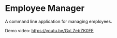 # Employee Manager
A command line application for managing employees.

Demo video: https://youtu.be/GxLZebZK0FE
